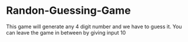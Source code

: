 # Randon-Guessing-Game
This game will generate any 4 digit number and we have to guess it. You can leave the game in between by giving input 10
